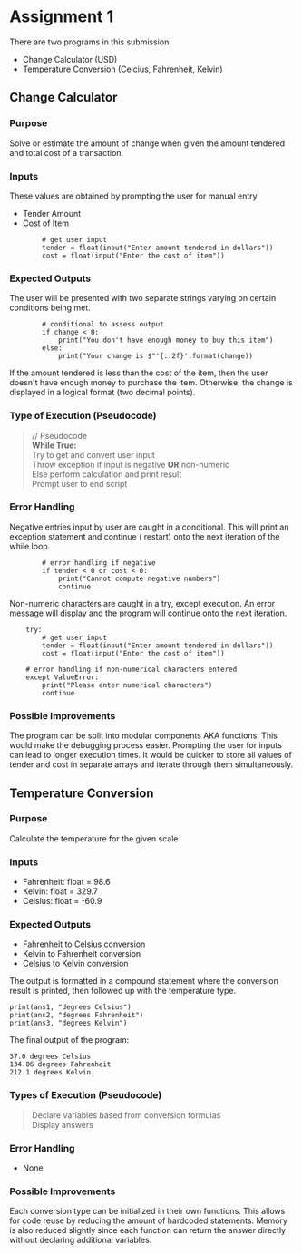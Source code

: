 Assignment 1
= 

There are two programs in this submission:

- Change Calculator (USD)
- Temperature Conversion (Celcius, Fahrenheit, Kelvin)


Change Calculator
---

### Purpose



Solve or estimate the amount of change when given the amount tendered and total cost of a transaction.

### Inputs


These values are obtained by prompting the user for manual entry.

- Tender Amount
- Cost of Item

````
        # get user input
        tender = float(input("Enter amount tendered in dollars"))
        cost = float(input("Enter the cost of item"))
````

### Expected Outputs


The user will be presented with two separate strings varying on certain conditions being met.

````
        # conditional to assess output
        if change < 0:
            print("You don't have enough money to buy this item")
        else:
            print("Your change is $"'{:.2f}'.format(change))
````

If the amount tendered is less than the cost of the item, then the user doesn't have enough money to purchase the item.
Otherwise, the change is displayed in a logical format (two decimal points).

### Type of Execution (Pseudocode)



> // Pseudocode  
> **While True:**  
> Try to get and convert user input  
> Throw exception if input is negative **OR** non-numeric  
> Else perform calculation and print result  
> Prompt user to end script
>


### Error Handling


Negative entries input by user are caught in a conditional. This will print an exception statement and continue (
restart)
onto the next iteration of the while loop.

````
        # error handling if negative
        if tender < 0 or cost < 0:
            print("Cannot compute negative numbers")
            continue
````

Non-numeric characters are caught in a try, except execution. An error message will display and the program will
continue onto the next iteration.

```
    try:
        # get user input
        tender = float(input("Enter amount tendered in dollars"))
        cost = float(input("Enter the cost of item"))
```

```
    # error handling if non-numerical characters entered
    except ValueError:
        print("Please enter numerical characters")
        continue
```

### Possible Improvements


The program can be split into modular components AKA functions. This would make the debugging process easier. Prompting
the user for inputs can lead to longer execution times. It would be quicker to store all values of tender and cost in
separate arrays and iterate through them simultaneously.

## Temperature Conversion

### Purpose

Calculate the temperature for the given scale

### Inputs

- Fahrenheit: float = 98.6
- Kelvin: float = 329.7
- Celsius: float = -60.9

### Expected Outputs

- Fahrenheit to Celsius conversion
- Kelvin to Fahrenheit conversion
- Celsius to Kelvin conversion

The output is formatted in a compound statement where the conversion result is printed, then followed up
with the temperature type. 

```
print(ans1, "degrees Celsius")
print(ans2, "degrees Fahrenheit")
print(ans3, "degrees Kelvin")
```

The final output of the program:

```
37.0 degrees Celsius
134.06 degrees Fahrenheit
212.1 degrees Kelvin
```

### Types of Execution (Pseudocode)

> Declare variables based from conversion formulas  
> Display answers

### Error Handling
- None

### Possible Improvements

Each conversion type can be initialized in their own functions. This allows for code reuse
by reducing the amount of hardcoded statements. Memory is also reduced slightly since each function can return
the answer directly without declaring additional variables.
